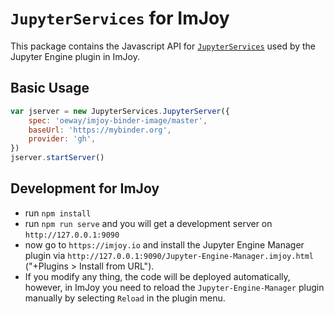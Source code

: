 # `JupyterServices` for ImJoy

This package contains the Javascript API for [`JupyterServices`](https://github.com/imjoy-team/JupyterServices) used by the Jupyter Engine plugin in ImJoy.

## Basic Usage

```javascript
var jserver = new JupyterServices.JupyterServer({
    spec: 'oeway/imjoy-binder-image/master',
    baseUrl: 'https://mybinder.org',
    provider: 'gh',
})
jserver.startServer()
```

## Development for ImJoy

* run `npm install`
* run `npm run serve` and you will get a development server on `http://127.0.0.1:9090`
* now go to `https://imjoy.io` and install the Jupyter Engine Manager plugin via `http://127.0.0.1:9090/Jupyter-Engine-Manager.imjoy.html` ("+Plugins > Install from URL").
* If you modify any thing, the code will be deployed automatically, however, in ImJoy you need to reload the `Jupyter-Engine-Manager` plugin manually by selecting `Reload` in the plugin menu.
